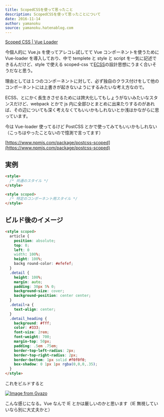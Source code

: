 ```yaml
---
title: ScopedCSSを使って思ったこと
description: ScopedCSSを使って思ったことについて
date: 2016-11-14
author: yamanoku
source: yamanoku.hatenablog.com
---
```


[Scoped CSS | Vue Loader](https://vue-loader.vuejs.org/guide/scoped-css.html)

今個人的に Vue.js を使ってアレコレ試してて Vue コンポーネントを使うために Vue-loader を導入しており、中で templete と style と script を一気に記述できるんだけど、style で使える scoped-css て[ECSS](http://ecss.io/)の設計思想にうまく合いそうだなと思う。

理由としては１つのコンポーネントに対して、必ず独自のクラス付けをして他のコンポーネントには上書きが起きないようにするみたいな考え方なので。

ECSS、とにかく長生きさせるためには誇大化してもしょうがないみたいなスタンスだけど、webpack とかで js 内に全部ひとまとめに出来たりするのがあれば、その辺についても深く考えなくてもいいかもしれないとか浅はかながらに思っています。

今は Vue-loader 使ってるけど PostCSS とかで使ってみてもいいかもしれない（こっちはやったことないので憶測で言ってます）

[https://www.npmjs.com/package/postcss-scoped](https://www.npmjs.com/package/postcss-scoped)

## 実例

```html
<style>
  /* 共通のスタイル */
</style>

<style scoped>
  /* 特定のコンポーネント用スタイル */
</style>
```

## ビルド後のイメージ

```html
<style scoped>
  article {
    position: absolute;
    top: 0;
    left: 0
    width: 100%;
    height: 100%;
    backg round-color: #efefef;
  }
  .detail {
    height: 100%;
    margin: auto;
    padding: 30px 5% 0;
    background-size: cover;
    background-position: center center;
  }
  .detail+a {
    text-align: center;
  }
  .detail_heading {
    background: #fff;
    color: #333;
    font-size: 2rem;
    font-weight: 700;
    margin-top: 50px;
    padding: .5em .75em;
    border-top-left-radius: 2px;
    border-top-right-radius: 2px;
    border-bottom: 1px solid #f0f0f0;
    box-shadow: 0 1px 1px rgba(0,0,0,.35);
  }
</style>
```

これをビルドすると

[![Image from Gyazo](https://i.gyazo.com/a72042dcd05dfb09e4b085f427e1cf95.png)](https://gyazo.com/a72042dcd05dfb09e4b085f427e1cf95)

こんな感じになる。Vue なんで IE とかは厳しいのかと思います（IE 無視していいなら別に大丈夫かと）
